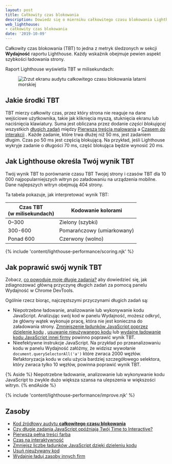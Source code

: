 ```yaml
---
layout: post
title: Całkowity czas blokowania
description: Dowiedz się o mierniku całkowitego czasu blokowania Lighthouse oraz o tym, jak go mierzyć i optymalizować.
web_lighthouse:
- całkowity czas blokowania
date: '2019-10-09'
---
```


Całkowity czas blokowania (TBT) to jedna z metryk śledzonych w sekcji **Wydajność** raportu Lighthouse. Każdy wskaźnik obejmuje pewien aspekt szybkości ładowania strony.

Raport Lighthouse wyświetla TBT w milisekundach:

<figure class="w-figure"><img class="w-screenshot" src="total-blocking-time.jpg" alt="Zrzut ekranu audytu całkowitego czasu blokowania latarni morskiej"></figure>

## Jakie środki TBT

TBT mierzy całkowity czas, przez który strona nie reaguje na dane wejściowe użytkownika, takie jak kliknięcia myszą, stuknięcia ekranu lub naciśnięcia klawiatury. Suma jest obliczana przez dodanie *części blokującej* wszystkich [długich zadań] między [Pierwszą treścią malowania] a [Czasem do interakcji] . Każde zadanie, które trwa dłużej niż 50 ms, jest zadaniem długim. Czas po 50 ms jest częścią blokującą. Na przykład, jeśli Lighthouse wykryje zadanie o długości 70 ms, część blokująca będzie wynosić 20 ms.

## Jak Lighthouse określa Twój wynik TBT

Twój wynik TBT to porównanie czasu TBT Twojej strony i czasów TBT dla 10 000 najpopularniejszych witryn po załadowaniu na urządzenia mobilne. Dane najlepszych witryn obejmują 404 strony.

Ta tabela pokazuje, jak interpretować wynik TBT:

<div class="w-table-wrapper">
  <table>
    <thead>
      <tr>
        <th>Czas TBT<br> (w milisekundach)</th>
        <th>Kodowanie kolorami</th>
      </tr>
    </thead>
    <tbody>
      <tr>
        <td>0–300</td>
        <td>Zielony (szybki)</td>
      </tr>
      <tr>
        <td>300-600</td>
        <td>Pomarańczowy (umiarkowany)</td>
      </tr>
      <tr>
        <td>Ponad 600</td>
        <td>Czerwony (wolno)</td>
      </tr>
    </tbody>
  </table>
</div>

{% include 'content/lighthouse-performance/scoring.njk' %}

## Jak poprawić swój wynik TBT

Zobacz, [co powoduje moje długie zadania?](/long-tasks-devtools/#what-is-causing-my-long-tasks) aby dowiedzieć się, jak zdiagnozować główną przyczynę długich zadań za pomocą panelu Wydajność w Chrome DevTools.

Ogólnie rzecz biorąc, najczęstszymi przyczynami długich zadań są:

- Niepotrzebne ładowanie, analizowanie lub wykonywanie kodu JavaScript. Analizując swój kod w panelu Wydajność, możesz odkryć, że główny wątek wykonuje pracę, która nie jest konieczna do załadowania strony. [Zmniejszenie ładunków JavaScript poprzez dzielenie kodu] , [usuwanie nieużywanego kodu] lub [wydajne ładowanie kodu JavaScript innej firmy] powinno poprawić wynik TBT.
- Nieefektywne instrukcje JavaScript. Na przykład po przeanalizowaniu kodu w panelu Wydajność załóżmy, że widzisz wywołanie `document.querySelectorAll('a')` które zwraca 2000 węzłów. Refaktoryzacja kodu w celu użycia bardziej szczegółowego selektora, który zwraca tylko 10 węzłów, powinna poprawić wynik TBT.

{% Aside %} Niepotrzebne ładowanie, analizowanie lub wykonywanie kodu JavaScript to zwykle dużo większa szansa na ulepszenia w większości witryn. {% endAside %}

{% include 'content/lighthouse-performance/improve.njk' %}

## Zasoby

- [Kod źródłowy audytu **całkowitego czasu blokowania**](https://github.com/GoogleChrome/lighthouse/blob/master/lighthouse-core/audits/metrics/total-blocking-time.js)
- [Czy długie zadania JavaScript opóźniają Twój Time to Interactive?](/long-tasks-devtools)
- [Pierwsza pełna treści farba](/first-contentful-paint/)
- [Czas na interaktywność](/interactive/)
- [Zmniejsz liczbę ładunków JavaScript dzięki dzieleniu kodu](/reduce-javascript-payloads-with-code-splitting/)
- [Usuń nieużywany kod](/remove-unused-code/)
- [Wydajnie ładuj zasoby innych firm](/efficiently-load-third-party-javascript/)


[długich zadań]: /long-tasks-devtools
[Pierwszą treścią malowania]: /first-contentful-paint/
[Czasem do interakcji]: /interactive/
[Zmniejszenie ładunków JavaScript poprzez dzielenie kodu]: /reduce-javascript-payloads-with-code-splitting/
[usuwanie nieużywanego kodu]: /remove-unused-code/
[wydajne ładowanie kodu JavaScript innej firmy]: /efficiently-load-third-party-javascript/